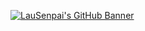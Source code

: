 [![LauSenpai's GitHub Banner](./main/GitHubHeader.png)](https://www.curseforge.com/members/lausenpai/projects)
